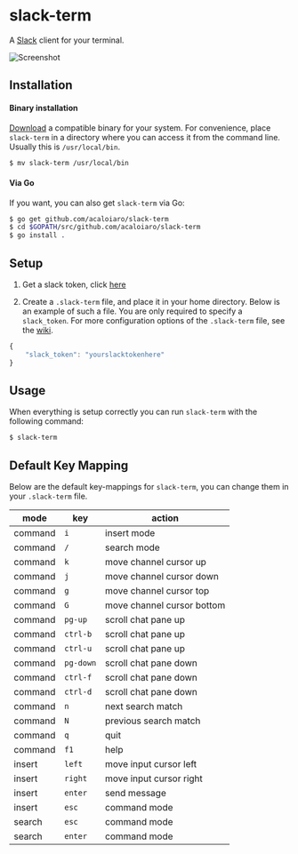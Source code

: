 slack-term
==========

A [Slack](https://slack.com) client for your terminal.

![Screenshot](/screenshot.png?raw=true)

Installation
------------

#### Binary installation

[Download](https://github.com/erroneousboat/slack-term/releases) a
compatible binary for your system. For convenience, place `slack-term` in a
directory where you can access it from the command line. Usually this is
`/usr/local/bin`.

```bash
$ mv slack-term /usr/local/bin
```

#### Via Go

If you want, you can also get `slack-term` via Go:

```bash
$ go get github.com/acaloiaro/slack-term
$ cd $GOPATH/src/github.com/acaloiaro/slack-term
$ go install .
```

Setup
-----

1. Get a slack token, click [here](https://api.slack.com/docs/oauth-test-tokens) 

2. Create a `.slack-term` file, and place it in your home directory. Below is
   an example of such a file. You are only required to specify a
   `slack_token`. For more configuration options of the `.slack-term` file,
   see the [wiki](https://github.com/erroneousboat/slack-term/wiki).

```javascript
{
    "slack_token": "yourslacktokenhere"
}
```

Usage
-----

When everything is setup correctly you can run `slack-term` with the following
command: 

```bash
$ slack-term
```

Default Key Mapping
-------------------

Below are the default key-mappings for `slack-term`, you can change them
in your `.slack-term` file.

| mode    | key       | action                     |
|---------|-----------|----------------------------|
| command | `i`       | insert mode                |
| command | `/`       | search mode                |
| command | `k`       | move channel cursor up     |
| command | `j`       | move channel cursor down   |
| command | `g`       | move channel cursor top    |
| command | `G`       | move channel cursor bottom |
| command | `pg-up`   | scroll chat pane up        |
| command | `ctrl-b`  | scroll chat pane up        |
| command | `ctrl-u`  | scroll chat pane up        |
| command | `pg-down` | scroll chat pane down      |
| command | `ctrl-f`  | scroll chat pane down      |
| command | `ctrl-d`  | scroll chat pane down      |
| command | `n`       | next search match          |
| command | `N`       | previous search match      |
| command | `q`       | quit                       |
| command | `f1`      | help                       |
| insert  | `left`    | move input cursor left     |
| insert  | `right`   | move input cursor right    |
| insert  | `enter`   | send message               |
| insert  | `esc`     | command mode               |
| search  | `esc`     | command mode               |
| search  | `enter`   | command mode               |
